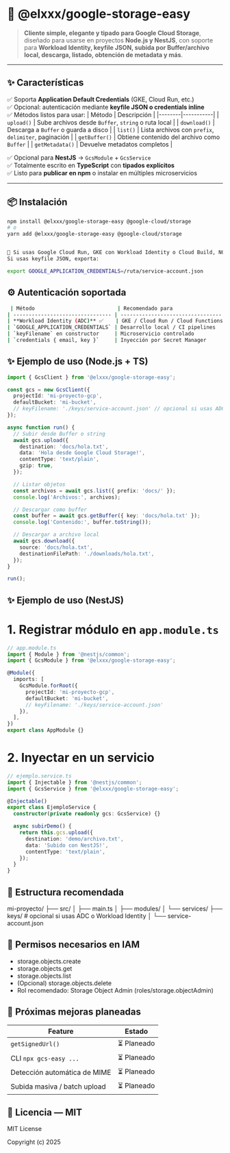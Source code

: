# 🚀 @elxxx/google-storage-easy

> **Cliente simple, elegante y tipado para Google Cloud Storage**, diseñado para usarse en proyectos **Node.js y NestJS**, con soporte para **Workload Identity, keyfile JSON, subida por Buffer/archivo local, descarga, listado, obtención de metadata y más**.

---

## ✨ Características

✅ Soporta **Application Default Credentials** (GKE, Cloud Run, etc.)  
✅ Opcional: autenticación mediante **keyfile JSON o credentials inline**  
✅ Métodos listos para usar:
| Método | Descripción |
|--------|-----------|
| `upload()` | Sube archivos desde `Buffer`, `string` o ruta local |
| `download()` | Descarga a `Buffer` o guarda a disco |
| `list()` | Lista archivos con `prefix`, `delimiter`, paginación |
| `getBuffer()` | Obtiene contenido del archivo como `Buffer` |
| `getMetadata()` | Devuelve metadatos completos |

✅ Opcional para **NestJS** → `GcsModule` + `GcsService`  
✅ Totalmente escrito en **TypeScript** con **tipados explícitos**  
✅ Listo para **publicar en npm** o instalar en múltiples microservicios

---

## 📦 Instalación

```bash
npm install @elxxx/google-storage-easy @google-cloud/storage
# o
yarn add @elxxx/google-storage-easy @google-cloud/storage


🔑 Si usas Google Cloud Run, GKE con Workload Identity o Cloud Build, NO necesitas llaves.
Si usas keyfile JSON, exporta:

export GOOGLE_APPLICATION_CREDENTIALS=/ruta/service-account.json
```

## ⚙️ Autenticación soportada

```bash
 | Método                           | Recomendado para                  | Requiere JSON |
| -------------------------------- | --------------------------------- | ------------- |
| **Workload Identity (ADC)** ✅    | GKE / Cloud Run / Cloud Functions | ❌             |
| `GOOGLE_APPLICATION_CREDENTIALS` | Desarrollo local / CI pipelines   | ✅             |
| `keyFilename` en constructor     | Microservicio controlado          | ✅             |
| `credentials { email, key }`     | Inyección por Secret Manager      | ✅             |
```

## ✨ Ejemplo de uso (Node.js + TS)

```typescript
import { GcsClient } from '@elxxx/google-storage-easy';

const gcs = new GcsClient({
  projectId: 'mi-proyecto-gcp',
  defaultBucket: 'mi-bucket',
  // keyFilename: './keys/service-account.json' // opcional si usas ADC, en caso de usar, se recomienda variable como secreto o encriptada
});

async function run() {
  // Subir desde Buffer o string
  await gcs.upload({
    destination: 'docs/hola.txt',
    data: 'Hola desde Google Cloud Storage!',
    contentType: 'text/plain',
    gzip: true,
  });

  // Listar objetos
  const archivos = await gcs.list({ prefix: 'docs/' });
  console.log('Archivos:', archivos);

  // Descargar como buffer
  const buffer = await gcs.getBuffer({ key: 'docs/hola.txt' });
  console.log('Contenido:', buffer.toString());

  // Descargar a archivo local
  await gcs.download({
    source: 'docs/hola.txt',
    destinationFilePath: './downloads/hola.txt',
  });
}

run();
```

## ✨ Ejemplo de uso (NestJS)

# 1. Registrar módulo en `app.module.ts`

```typescript
// app.module.ts
import { Module } from '@nestjs/common';
import { GcsModule } from '@elxxx/google-storage-easy';

@Module({
  imports: [
    GcsModule.forRoot({
      projectId: 'mi-proyecto-gcp',
      defaultBucket: 'mi-bucket',
      // keyFilename: './keys/service-account.json'
    }),
  ],
})
export class AppModule {}
```

# 2. Inyectar en un servicio

```typescript
// ejemplo.service.ts
import { Injectable } from '@nestjs/common';
import { GcsService } from '@elxxx/google-storage-easy';

@Injectable()
export class EjemploService {
  constructor(private readonly gcs: GcsService) {}

  async subirDemo() {
    return this.gcs.upload({
      destination: 'demo/archivo.txt',
      data: 'Subido con NestJS!',
      contentType: 'text/plain',
    });
  }
}
```

## 📂 Estructura recomendada

mi-proyecto/
├── src/
│   ├── main.ts
│   ├── modules/
│   └── services/
├── keys/               # opcional si usas ADC o Workload Identity
│   └── service-account.json


## 🎯 Permisos necesarios en IAM

- storage.objects.create
- storage.objects.get
- storage.objects.list
- (Opcional) storage.objects.delete
- Rol recomendado: Storage Object Admin (roles/storage.objectAdmin)

## 🔮 Próximas mejoras planeadas

| Feature                      | Estado     |
| ---------------------------- | ---------- |
| `getSignedUrl()`             | ⏳ Planeado |
| CLI `npx gcs-easy ...`       | ⏳ Planeado |
| Detección automática de MIME | ⏳ Planeado |
| Subida masiva / batch upload | ⏳ Planeado |


## 📝 Licencia — MIT

MIT License

Copyright (c) 2025

